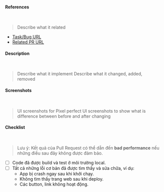 #### References
​
> Describe what it related
​
- [Task/Bug URL]()
- [Related PR URL]()
​
#### Description
​
> Describe what it implement
> Describe what it changed, added, removed
​
#### Screenshots
​
> UI screenshots for Pixel perfect
> UI screenshots to show what is difference between before and after changing
​
#### Checklist
​
> Lưu ý: Kết quả của Pull Request có thể dẫn đến **bad performance** nếu những điều sau đây không được đảm bảo.
​
- [ ] Code đã được build và test ở môi trường local.
- [ ] Tất cả những lỗi cơ bản đã được tìm thấy và sửa chữa, ví dụ:
  - App bị crash ngay sau khi khởi chạy.
  - Không tìm thấy trang web sau khi deploy.
  - Các button, link không hoạt động.
